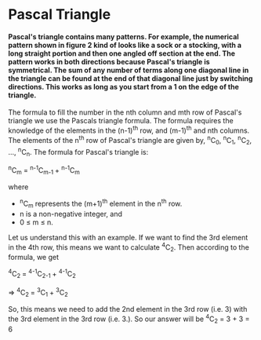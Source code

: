 <h1>Pascal Triangle </h1>
<h4>Pascal's triangle contains many patterns. For example, the numerical pattern shown in figure 2 kind of looks like a sock or a stocking, with a long straight portion and then one angled off section at the end. The pattern works in both directions because Pascal's triangle is symmetrical. The sum of any number of terms along one diagonal line in the triangle can be found at the end of that diagonal line just by switching directions. This works as long as you start from a 1 on the edge of the triangle.</h4>

<p>The formula to fill the number in the nth column and mth row of Pascal&#39;s triangle we use the Pascals triangle formula. The formula requires the knowledge of the elements in the (n-1)<sup>th</sup> row, and (m-1)<sup>th</sup> and nth columns. The elements of the n<sup>th</sup> row of Pascal&#39;s triangle are given by, <sup>n</sup>C<sub>0</sub>, <sup>n</sup>C<sub>1</sub>, <sup>n</sup>C<sub>2</sub>, ..., <sup>n</sup>C<sub>n</sub>. The formula for Pascal&#39;s triangle is:</p>

<p><sup>n</sup>C<sub>m</sub> = <sup>n-1</sup>C<sub>m-1 </sub>+ <sup>n-1</sup>C<sub>m</sub></p>

<p>where</p>

<ul>
	<li><sup>n</sup>C<sub>m</sub> represents the (m+1)<sup>th</sup> element in the n<sup>th</sup> row.</li>
	<li>n is a non-negative integer, and</li>
	<li>0 &le; m &le; n.</li>
</ul>

<p>Let us understand this with an example. If we want to find the 3rd element in the 4th row, this means we want to calculate <sup>4</sup>C<sub>2</sub>. Then according to the formula, we get</p>

<p><sup>4</sup>C<sub>2 </sub>= <sup>4-1</sup>C<sub>2-1 </sub>+ <sup>4-1</sup>C<sub>2</sub></p>

<p>&rArr; <sup>4</sup>C<sub>2 </sub>= <sup>3</sup>C<sub>1 </sub>+ <sup>3</sup>C<sub>2</sub></p>

<p>So, this means we need to add the 2nd element in the 3rd row (i.e. 3) with the 3rd element in the 3rd row (i.e. 3.). So our answer will be <sup>4</sup>C<sub>2</sub> = 3 + 3 = 6</p>

<div id="PTBE">
